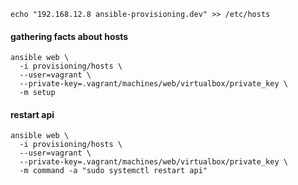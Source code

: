 ```
echo "192.168.12.8 ansible-provisioning.dev" >> /etc/hosts
```


#### gathering facts about hosts

```
ansible web \
  -i provisioning/hosts \
  --user=vagrant \
  --private-key=.vagrant/machines/web/virtualbox/private_key \
  -m setup
```

#### restart api

```
ansible web \
  -i provisioning/hosts \
  --user=vagrant \
  --private-key=.vagrant/machines/web/virtualbox/private_key \
  -m command -a "sudo systemctl restart api"
```
